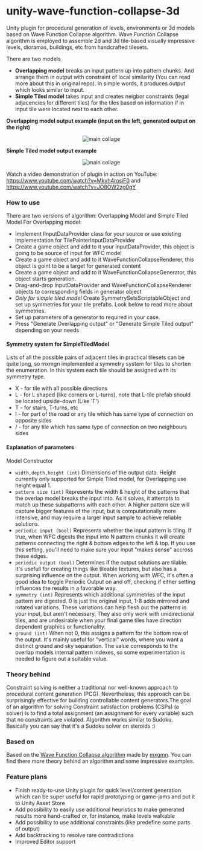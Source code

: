 # unity-wave-function-collapse-3d
Unity plugin for procedural generation of levels, environments or 3d models based on Wave Function Collapse algorithm. Wave Function Collapse algorithm is employed to assemble 2d and 3d tile-based visually impressive levels, dioramas, buildings, etc from handcrafted tilesets.

There are two models
* **Overlapping model** breaks an input pattern up into pattern chunks. And arrange them in output with constraint of local similarity (You can read more about this in original repo). In simple words, it produces output which looks similar to input.
* **Simple Tiled model** takes input and creates neigbor constraints (legal adjacencies for different tiles) for the tiles based on information if in input tile were located next to each other.

**Overlapping model output example (input on the left, generated output on the right)**
<p align="center"><img alt="main collage" src="https://i.imgur.com/okAaFfX.png"></p>

**Simple Tiled model output example**
<p align="center"><img alt="main collage" src="https://i.imgur.com/zR83Baz.png"></p>

Watch a video demonstration of plugin in action on YouTube: https://www.youtube.com/watch?v=Mkvh4rosiF0 and https://www.youtube.com/watch?v=JO8OW2zg0gY


### How to use
There are two versions of algorithm: Overlapping Model and Simple Tiled Model 
For Overlapping model:
* Implement IInputDataProvider class for your source or use existing implementation for TilePainterInputDataProvider
* Create a game object and add to it your InputDataProvider, this object is going to be source of input for WFC model
* Create a game object and add to it WaveFunctionCollapseRenderer, this object is goint to be a target for generated content
* Create a game object and add to it WaveFunctionCollapseGenerator, this object starts generation.
* Drag-and-drop InputDataProvider and WaveFunctionCollapseRenderer objects to corresponding fields in generator object
* *Only for simple tiled model* Create SymmetrySetsScriptableObject and set up symmetries for your tile prefabs. Look below to read more about symmetries. 
* Set up parameters of a generator to required in your case.
* Press "Generate Overlapping output" or "Generate Simple Tiled output" depending on your needs

#### Symmetry system for SimpleTiledModel 

Lists of all the possible pairs of adjacent tiles in practical tilesets can be quite long, so mxmgn implemented a symmetry system for tiles to shorten the enumeration. In this system each tile should be assigned with its symmetry type. 

* X - for tile with all possible directions
* L - for L shaped (like corners or L-turns), note that L-tile prefab should be located upside-down (Like 'Г')
* T - for stairs, T-turns, etc
* I - for part of the road or any tile which has same type of connection on opposite sides
* / - for any tile which has same type of connection on two neighbours sides

#### Explanation of parameters

Model Constructor

* `width,depth,height (int)` Dimensions of the output data. Height currently only supported for Simple Tiled model, for Overlapping use height equal 1.
* `pattern size (int)` Represents the width & height of the patterns that the overlap model breaks the input into. As it solves, it attempts to match up these subpatterns with each other. A higher pattern size will capture bigger features of the input, but is computationally more intensive, and may require a larger input sample to achieve reliable solutions.
* `periodic input (bool)` Represents whether the input pattern is tiling. If true, when WFC digests the input into N pattern chunks it will create patterns connecting the right & bottom edges to the left & top. If you use this setting, you'll need to make sure your input "makes sense" accross these edges.
* `periodic output (bool)` Determines if the output solutions are tilable. It's usefull for creating things like tileable textures, but also has a surprising influence on the output. When working with WFC, it's often a good idea to toggle Periodic Output on and off, checking if either setting influences the results in a favorable way.
* `symmetry (int)` Represents which additional symmetries of the input pattern are digested. 0 is just the original input, 1-8 adds mirrored and rotated variations. These variations can help flesh out the patterns in your input, but aren't necessary. They also only work with unidirectional tiles, and are undesirable when your final game tiles have direction dependent graphics or functionality.
* `ground (int)` When not 0, this assigns a pattern for the bottom row of the output. It's mainly useful for "vertical" words, where you want a distinct ground and sky separation. The value corresponds to the overlap models internal pattern indexes, so some experimentation is needed to figure out a suitable value.

### Theory behind
Constraint solving is neither a traditional nor well-known approach to procedural content generation (PCG). Nevertheless, this approach can be surprisingly effective for building controllable content generators.The goal of an algorithm for solving Constraint satisfaction problems (CSPs) (a solver) is to find a total assignment (an assignment for every variable) such that no constraints are violated. Algorithm works similar to Sudoku. Basically you can say that it's a Sudoku solver on steroids :)

### Based on
Based on the [Wave Function Collapse algorithm](https://github.com/mxgmn/WaveFunctionCollapse) made by [mxgmn](https://github.com/mxgmn). You can find there more theory behind an algorithm and some impressive examples.

### Feature plans
* Finish ready-to-use Unity plugin for quick level/content generation which can be super useful for rapid prototyping or game-jams and put it to Unity Asset Store
* Add possibility to easily use additional heuristics to make generated results more hand-crafted or, for instance, make levels walkable
* Add possibility to use additional constraints (like predefine some parts of output)
* Add backtracking to resolve rare contradictions
* Improved Editor support

